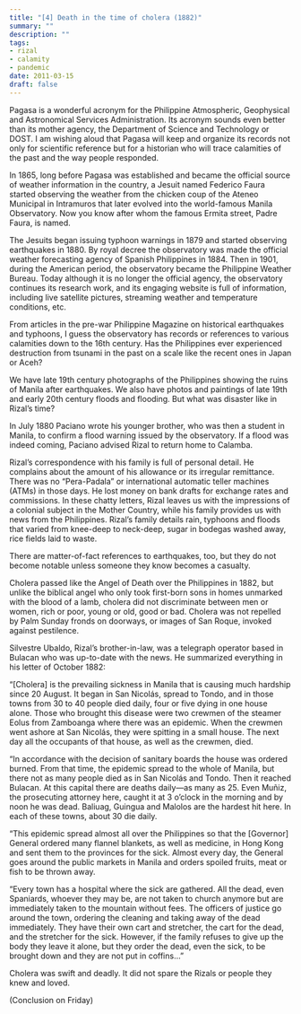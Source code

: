 ```yaml
---
title: "[4] Death in the time of cholera (1882)"
summary: ""
description: ""
tags:
- rizal
- calamity
- pandemic
date: 2011-03-15
draft: false
---
```


Pagasa is a wonderful acronym for the Philippine Atmospheric, Geophysical and Astronomical Services Administration. Its acronym sounds even better than its mother agency, the Department of Science and Technology or DOST. I am wishing aloud that Pagasa will keep and organize its records not only for scientific reference but for a historian who will trace calamities of the past and the way people responded.

In 1865, long before Pagasa was established and became the official source of weather information in the country, a Jesuit named Federico Faura started observing the weather from the chicken coup of the Ateneo Municipal in Intramuros that later evolved into the world-famous  Manila Observatory. Now you know after whom the famous Ermita street, Padre Faura, is named.

The Jesuits began issuing typhoon warnings in 1879 and started observing earthquakes in 1880. By royal decree the observatory was made the official weather forecasting agency of Spanish Philippines in 1884. Then in 1901, during the American period, the observatory became the Philippine Weather Bureau. Today although it is no longer the official agency, the observatory continues its research work, and its engaging website is full of information, including live satellite pictures, streaming weather and temperature conditions, etc.

From articles in the pre-war Philippine Magazine on historical earthquakes and typhoons, I guess the observatory has records or references to various calamities down to the 16th century. Has the Philippines ever experienced destruction from tsunami in the past on a scale like the recent ones in Japan or Aceh?

We have late 19th century photographs of the Philippines showing the ruins of Manila after earthquakes. We also have photos and paintings of late 19th and early 20th century floods and flooding. But what was disaster like in Rizal’s time?

In July 1880 Paciano wrote his younger brother, who was then a student in Manila, to confirm a flood warning issued by the observatory. If a flood was indeed coming, Paciano advised Rizal to return home to Calamba.

Rizal’s correspondence with his family is full of personal detail. He complains about the amount of his allowance or its irregular remittance. There was no “Pera-Padala” or international automatic teller machines (ATMs) in those days. He lost money on bank drafts for exchange rates and commissions. In these chatty letters, Rizal leaves us with the impressions of a colonial subject in the Mother Country, while his family provides us with news from the Philippines. Rizal’s family details rain, typhoons and floods that varied from knee-deep to neck-deep, sugar in bodegas washed away, rice fields laid to waste.

There are matter-of-fact references to earthquakes, too, but they do not become notable unless someone they know becomes a casualty.

Cholera passed like the Angel of Death over the Philippines in 1882, but unlike the biblical angel who only took first-born sons in homes unmarked with the blood of a lamb, cholera did not discriminate between men or women, rich or poor, young or old, good or bad. Cholera was not repelled by Palm Sunday fronds on doorways, or images of San Roque, invoked against pestilence.

Silvestre Ubaldo, Rizal’s brother-in-law, was a telegraph operator based in Bulacan who was up-to-date with the news. He summarized everything in his letter of October 1882:

“[Cholera] is the prevailing sickness in Manila that is causing much hardship since 20 August. It began in San Nicolás, spread to Tondo, and in those towns from 30 to 40 people died daily, four or five dying in one house alone. Those who brought this disease were two crewmen of the steamer Eolus from Zamboanga where there was an epidemic. When the crewmen went ashore at San Nicolás, they were spitting in a small house. The next day all the occupants of that house, as well as the crewmen, died.

“In accordance with the decision of sanitary boards the house was ordered burned. From that time, the epidemic spread to the whole of  Manila, but there not as many people died as in San Nicolás and Tondo. Then it reached Bulacan. At this capital there are deaths daily—as  many as 25. Even Muñiz, the prosecuting attorney here, caught it at 3 o’clock in the morning and by noon he was dead. Baliuag,  Guingua and Malolos are the hardest hit here. In each of these towns, about 30 die daily.

“This epidemic spread almost all over the Philippines so that the [Governor] General ordered many flannel blankets, as well as medicine, in Hong Kong and sent them to the provinces for the sick. Almost every day, the General goes around the public markets in Manila and orders spoiled fruits, meat or fish to be thrown away.

“Every town has a  hospital where the sick are gathered. All the dead, even Spaniards, whoever they may be, are not taken to church anymore but are immediately taken to the mountain without fees. The officers of  justice go around the town, ordering the cleaning and taking away of  the dead immediately. They have their own cart and stretcher, the cart for the dead, and the stretcher for the sick. However, if the family refuses to give up the body they leave it alone, but they order the dead, even the sick, to be brought down and they are not put in coffins…”

Cholera was swift and deadly. It did not spare the Rizals or people they knew and loved.

(Conclusion on Friday)
